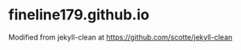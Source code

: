 fineline179.github.io
============

Modified from jekyll-clean at https://github.com/scotte/jekyll-clean
